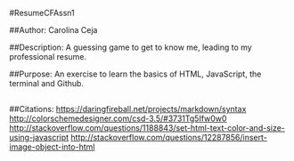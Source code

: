 #ResumeCFAssn1

##Author:
Carolina Ceja

##Description:
A guessing game to get to know me, leading to my professional resume.

##Purpose:
An exercise to learn the basics of HTML, JavaScript, the terminal and Github.

##

##Citations:
https://daringfireball.net/projects/markdown/syntax
http://colorschemedesigner.com/csd-3.5/#3731Tg5Ifw0w0
http://stackoverflow.com/questions/1188843/set-html-text-color-and-size-using-javascript
http://stackoverflow.com/questions/12287856/insert-image-object-into-html
